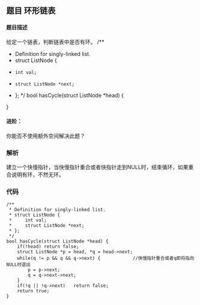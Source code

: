 ## **题目      环形链表**

#### 题目描述
给定一个链表，判断链表中是否有环。
/**
 * Definition for singly-linked list.
 * struct ListNode {
 *     int val;
 *     struct ListNode *next;
 * };
 */
bool hasCycle(struct ListNode *head) {
    
}

#### 进阶：
你能否不使用额外空间解决此题？

### 解析
建立一个快慢指针，当快慢指针重合或者快指针走到NULL时，结束循环，如果重合说明有环，不然无环。


### 代码 
```
/**
 * Definition for singly-linked list.
 * struct ListNode {
 *     int val;
 *     struct ListNode *next;
 * };
 */
bool hasCycle(struct ListNode *head) {
    if(!head) return false;
    struct ListNode *p = head, *q = head->next;
    while(q != p && q && q->next) {            //快慢指针重合或者q即将指向NULL时退出
        p = p->next;
        q = q->next->next;
    }
    if(!q || !q->next)   return false;
    return true;
}
```



